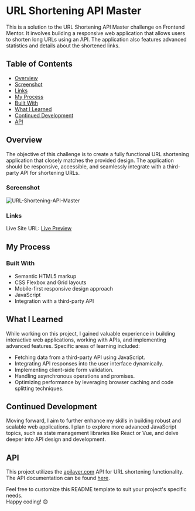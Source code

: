 # URL Shortening API Master

This is a solution to the URL Shortening API Master challenge on Frontend Mentor. It involves building a responsive web application that allows users to shorten long URLs using an API. The application also features advanced statistics and details about the shortened links.

## Table of Contents

- [Overview](#overview)
- [Screenshot](#screenshot)
- [Links](#links)
- [My Process](#my-process)
- [Built With](#built-with)
- [What I Learned](#what-i-learned)
- [Continued Development](#continued-development)
- [API](#api)

## Overview

The objective of this challenge is to create a fully functional URL shortening application that closely matches the provided design. The application should be responsive, accessible, and seamlessly integrate with a third-party API for shortening URLs.

### Screenshot

![URL-Shortening-API-Master](https://github.com/VinayShetyeOfficial/Frontend_Mentor_Solutions/assets/100470361/1afbf425-9d83-4442-8d46-8e6cbece7753)


### Links

Live Site URL: [Live Preview](https://regal-sprite-68506b.netlify.app/)

## My Process

### Built With

- Semantic HTML5 markup
- CSS Flexbox and Grid layouts
- Mobile-first responsive design approach
- JavaScript
- Integration with a third-party API

## What I Learned

While working on this project, I gained valuable experience in building interactive web applications, working with APIs, and implementing advanced features. Specific areas of learning included:

- Fetching data from a third-party API using JavaScript.
- Integrating API responses into the user interface dynamically.
- Implementing client-side form validation.
- Handling asynchronous operations and promises.
- Optimizing performance by leveraging browser caching and code splitting techniques.

## Continued Development

Moving forward, I aim to further enhance my skills in building robust and scalable web applications. I plan to explore more advanced JavaScript topics, such as state management libraries like React or Vue, and delve deeper into API design and development.

## API

This project utilizes the [apilayer.com](https://apilayer.com/marketplace/short_url-api) API for URL shortening functionality. The API documentation can be found [here](https://apilayer.com/docs).

Feel free to customize this README template to suit your project's specific needs. <br> Happy coding! 😊
